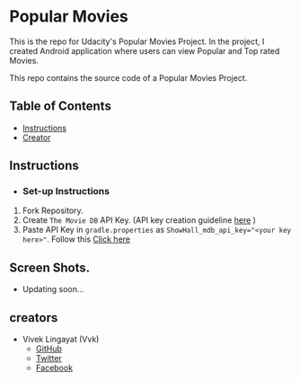 # Popular Movies
This is the repo for Udacity's Popular Movies Project. In the project, I created Android application where users can view Popular and Top rated Movies.

This repo contains the source code of a Popular Movies Project.

## Table of Contents

* [Instructions](#instructions)
* [Creator](#creators)

## Instructions

* ### Set-up Instructions
 1. Fork Repository.
 2. Create `The Movie DB` API Key. (API key creation guideline [here](https://developers.themoviedb.org/3/getting-started/introduction) )
 3. Paste API Key in `gradle.properties` as `ShowHall_mdb_api_key="<your key here>"`. Follow this [Click here](https://medium.com/code-better/hiding-api-keys-from-your-android-repository-b23f5598b906)

## Screen Shots.

 * Updating soon...
 
## creators

* Vivek Lingayat (Vvk)
    - [GitHub](https://github.com/vvkvivekl)
    - [Twitter](https://twitter.com/vvksl)
    - [Facebook](https://fb.com/vvksl)
